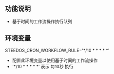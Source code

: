 <!--
 * @Author: sunhaolin@hotoa.com
 * @Date: 2022-01-06 17:15:53
 * @LastEditors: sunhaolin@hotoa.com
 * @LastEditTime: 2023-03-29 16:26:12
 * @Description: 
-->
## 功能说明
- 基于时间的工作流操作执行队列

## 环境变量

STEEDOS_CRON_WORKFLOW_RULE='*/10 * * * * *'
  - 配置此环境变量以使用基于时间的工作流操作
  - '*/10 * * * * *' 表示 每10秒 执行